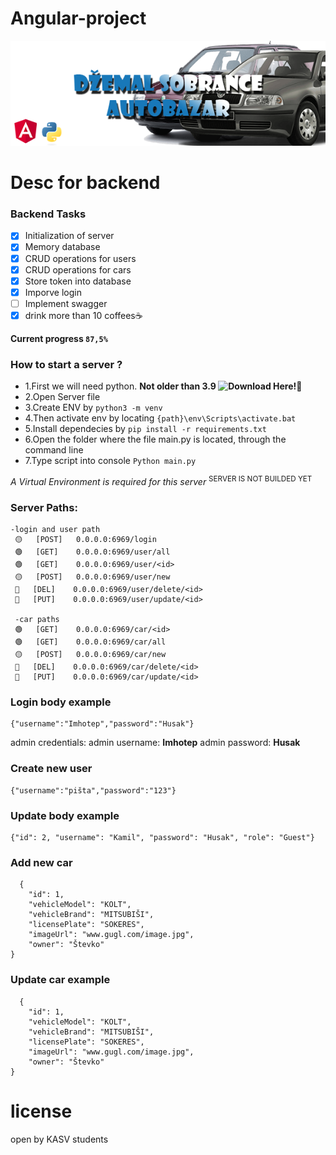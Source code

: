 
# Angular-project

<p align="center">
  <img src="https://github.com/KuboKovac/Angular-project/blob/main/server/resource/Logo-Github.png">
</p>

# Desc for backend

### Backend Tasks
- [x] Initialization of server
- [x] Memory database
- [x] CRUD operations for users
- [x] CRUD operations for cars
- [x] Store token into database
- [x] Imporve login
- [ ] Implement swagger
- [x] drink more than 10 coffees☕

**Current progress `87,5%`**

### How to start a server ?
- 1.First we will need python. **Not older than 3.9 ![Download Here!🐍](https://www.python.org/downloads/release/python-3915/)**
- 2.Open Server file
- 3.Create ENV by ```python3 -m venv```
- 4.Then activate env by locating ```{path}\env\Scripts\activate.bat```
- 5.Install dependecies by ```pip install -r requirements.txt```
- 6.Open the folder where the file main.py is located, through the command line
- 7.Type script into console ```Python main.py```

*A Virtual Environment is required for this server*
      <sup>SERVER IS NOT BUILDED YET</sup>

   
### Server Paths:
   ```
   -login and user path
    🟡   [POST]   0.0.0.0:6969/login
    🟢   [GET]    0.0.0.0:6969/user/all
    🟢   [GET]    0.0.0.0:6969/user/<id>
    🟡   [POST]   0.0.0.0:6969/user/new
    🔴   [DEL]    0.0.0.0:6969/user/delete/<id>
    🔵   [PUT]    0.0.0.0:6969/user/update/<id>
    
    -car paths
    🟢   [GET]    0.0.0.0:6969/car/<id>
    🟢   [GET]    0.0.0.0:6969/car/all
    🟡   [POST]   0.0.0.0:6969/car/new
    🔴   [DEL]    0.0.0.0:6969/car/delete/<id>
    🔵   [PUT]    0.0.0.0:6969/car/update/<id>
   ```
### Login body example
   ```
   {"username":"Imhotep","password":"Husak"}
   ```
   admin credentials: 
   admin username: **Imhotep**
   admin password: **Husak**

### Create new user
    {"username":"pišta","password":"123"}

### Update body example
   
    {"id": 2, "username": "Kamil", "password": "Husak", "role": "Guest"}

### Add new car
```
  {
    "id": 1,
    "vehicleModel": "KOLT",
    "vehicleBrand": "MITSUBIŠI",
    "licensePlate": "SOKERES",
    "imageUrl": "www.gugl.com/image.jpg",
    "owner": "Števko"
}
```

### Update car example

```
  {
    "id": 1,
    "vehicleModel": "KOLT",
    "vehicleBrand": "MITSUBIŠI",
    "licensePlate": "SOKERES",
    "imageUrl": "www.gugl.com/image.jpg",
    "owner": "Števko"
}
```
# license
open by KASV students
